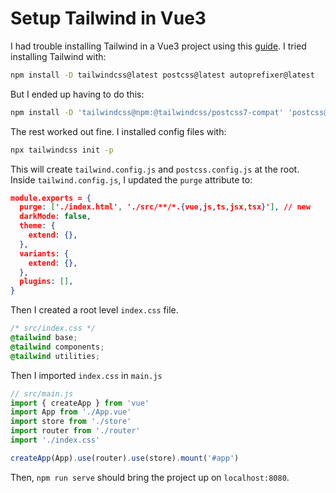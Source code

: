 # Setup Tailwind in Vue3

I had trouble installing Tailwind in a Vue3 project using this [guide](https://tailwindcss.com/docs/guides/vue-3-vite).
I tried installing Tailwind with:

```bash
npm install -D tailwindcss@latest postcss@latest autoprefixer@latest
```

But I ended up having to do this: 

```bash
npm install -D 'tailwindcss@npm:@tailwindcss/postcss7-compat' 'postcss@^7' 'autoprefixer@^9'
```

The rest worked out fine. I installed config files with:

```bash
npx tailwindcss init -p
```

This will create `tailwind.config.js` and `postcss.config.js` at the root.
Inside `tailwind.config.js`, I updated the `purge` attribute to:

```json
module.exports = {
  purge: ['./index.html', './src/**/*.{vue,js,ts,jsx,tsx}'], // new
  darkMode: false,
  theme: {
    extend: {},
  },
  variants: {
    extend: {},
  },
  plugins: [],
}
```

Then I created a root level `index.css` file.

```css
/* src/index.css */
@tailwind base;
@tailwind components;
@tailwind utilities;
```

Then I imported `index.css` in `main.js`

```js
// src/main.js
import { createApp } from 'vue'
import App from './App.vue'
import store from './store'
import router from './router'
import './index.css'

createApp(App).use(router).use(store).mount('#app')
```

Then, `npm run serve` should bring the project up on `localhost:8080`.